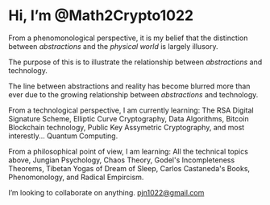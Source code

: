 # Hi, I’m @Math2Crypto1022
 <p> From a phenomonological perspective, it is my belief that the distinction
      between <i>abstractions</i> and the <i>physical world</i> is largely illusory.
</p>      
<p>The purpose of this is to illustrate the relationship between <i>abstractions</i>
      and technology.
</p>
<p> The line between abstractions and reality has become blurred more than ever due to the growing relationship between <i>abstractions</i> and technology.

<p>From a technological perspective, I am currently learning: The RSA Digital Signature Scheme, Elliptic Curve Cryptography, Data Algorithms, Bitcoin Blockchain technology, Public Key Assymetric Cryptography, and most interestly... Quantum Computing.
      </p>
<p>From a philosophical point of view, I am learning: All the technical topics above, Jungian Psychology, Chaos Theory, Godel's Incompleteness Theorems, Tibetan Yogas of Dream of Sleep, Carlos Castaneda's Books, Phenomonology, and Radical Empircism.
      </p>
      
I’m looking to collaborate on anything.
 pjn1022@gmail.com

<!---
Math2Crypto1022/Math2Crypto1022 is a ✨ special ✨ repository because its `README.md` (this file) appears on your GitHub profile.
You can click the Preview link to take a look at your changes.
--->
